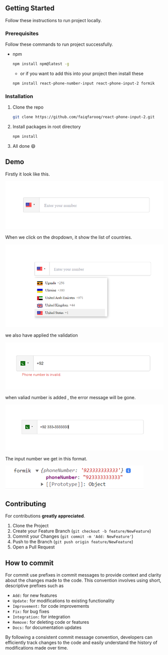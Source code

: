 ## Getting Started

Follow these instructions to run project locally.

### Prerequisites

Follow these commands to run project successfully.

-   npm

    ```sh
    npm install npm@latest -g
    ```

    -   or if you want to add this into your project then install these
    ```sh
    npm install react-phone-number-input react-phone-input-2 formik
    ```
    

### Installation

1. Clone the repo

    ```sh
    git clone https://github.com/faiqfarooq/react-phone-input-2.git
    ```

2. Install packages in root directory

    ```sh
    npm install
    ```

3. All done :smile:

<!-- USAGE  -->

## Demo
Firstly it look like this.

![My Image](src/assets/1.png)

When we click on the dropdown, it show the list of countries.

![My Image](src/assets/first.png)

we also have applied the validation

![My Image](src/assets/validation.png)

when valiad number is added , the error message will be gone.

![My Image](src/assets/qq.png)

The input number we get in this format. 

![My Image](src/assets/console.png)



## Contributing

For contributions **greatly appreciated**.

1. Clone the Project
2. Create your Feature Branch (`git checkout -b feature/NewFeature`)
3. Commit your Changes (`git commit -m 'Add: NewFeature'`)
4. Push to the Branch (`git push origin feature/NewFeature`)
5. Open a Pull Request

<!-- Commit -->

## How to commit

For commit use prefixes in commit messages to provide context and clarity about the changes made to the code. This convention involves using short, descriptive prefixes such as

-   `Add:` for new features
-   `Update:` for modifications to existing functionality
-   `Improvement:` for code improvements
-   `Fix:` for bug fixes
-   `Integration:` for integration
-   `Remove:` for deleting code or features
-   `Docs:` for documentation updates

By following a consistent commit message convention, developers can efficiently track changes to the code and easily understand the history of modifications made over time.




